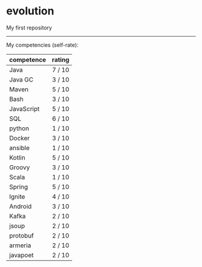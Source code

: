 # evolution
My first repository

---
My competencies (self-rate):

|competence|rating|
|----------|-----:|
|Java| 7 / 10|
|Java GC| 3 / 10| 
|Maven| 5 / 10|
|Bash| 3 / 10|
|JavaScript| 5 / 10|
|SQL| 6 / 10|
|python| 1 / 10|
|Docker| 3 / 10|
|ansible| 1 / 10|
|Kotlin| 5 / 10|
|Groovy| 3 / 10|
|Scala| 1 / 10|
|Spring| 5 / 10|
|Ignite| 4 / 10|
|Android| 3 / 10|
|Kafka| 2 / 10|
|jsoup| 2 / 10|
|protobuf| 2 / 10|
|armeria| 2 / 10|
|javapoet| 2 / 10|
